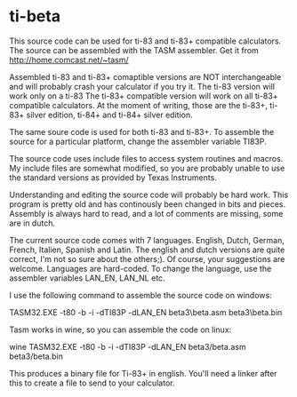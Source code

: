# ti-beta

This source code can be used for ti-83 and ti-83+ compatible calculators.
The source can be assembled with the TASM assembler. Get it from http://home.comcast.net/~tasm/

Assembled ti-83 and ti-83+ comaptible versions are NOT interchangeable and will probably crash your calculator if you try it.
The ti-83 version will work only on a ti-83
The ti-83+ compatible version will work on all ti-83+ compatible calculators. At the moment of writing, those are the ti-83+, ti-83+ silver edition, ti-84+ and ti-84+ silver edition.

The same soure code is used for both ti-83 and ti-83+. To assemble the source for a particular platform, change the assembler variable TI83P.

The source code uses include files to access system routines and macros. My include files are somewhat modified, so you are probably unable to use the standard versions as provided by Texas Instruments.

Understanding and editing the source code will probably be hard work. This program is pretty old and has continously been changed in bits and pieces. Assembly is always hard to read, and a lot of comments are missing, some are in dutch.

The current source code comes with 7 languages. English, Dutch, German, French, Italien, Spanish and Latin. The english and dutch versions are quite correct, I'm not so sure about the others;). Of course, your suggestions are welcome.
Languages are hard-coded. To change the language, use the assembler variables LAN_EN, LAN_NL etc.

I use the following command to assemble the source code on windows:

TASM32.EXE -t80 -b -i -dTI83P -dLAN_EN beta3\beta.asm beta3\beta.bin


Tasm works in wine, so you can assemble the code on linux:

wine TASM32.EXE -t80 -b -i -dTI83P -dLAN_EN beta3/beta.asm beta3/beta.bin

This produces a binary file for Ti-83+ in english. You'll need a linker after this to create a file to send to your calculator.
